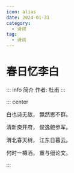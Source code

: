 ```yaml
---
icon: alias
date: 2024-01-31
category:
  - 诗词
tag:
  - 诗词
---
```


# 春日忆李白

<!-- more -->

::: info 简介
作者: 杜甫
:::


::: center

白也诗无敌， 飘然思不群。

清新庾开府， 俊逸鲍参军。

渭北春天树， 江东日暮云。

何时一樽酒， 重与细论文。

:::